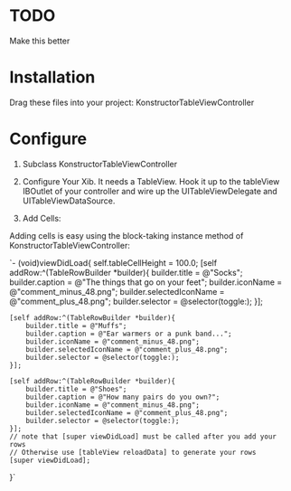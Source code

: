 # TODO

Make this better

# Installation

Drag these files into your project:
KonstructorTableViewController

# Configure
1. Subclass KonstructorTableViewController

2. Configure Your Xib.  It needs a TableView.  Hook it up to the tableView IBOutlet of your controller and wire up the UITableViewDelegate and UITableViewDataSource.

3. Add Cells:

Adding cells is easy using the block-taking instance method of KonstructorTableViewController:

`- (void)viewDidLoad{
    self.tableCellHeight = 100.0;
    [self addRow:^(TableRowBuilder *builder){
        builder.title = @"Socks";
        builder.caption = @"The things that go on your feet";
        builder.iconName = @"comment_minus_48.png";
        builder.selectedIconName = @"comment_plus_48.png";
        builder.selector = @selector(toggle:);
    }];
    
    [self addRow:^(TableRowBuilder *builder){
        builder.title = @"Muffs";
        builder.caption = @"Ear warmers or a punk band...";
        builder.iconName = @"comment_minus_48.png";
        builder.selectedIconName = @"comment_plus_48.png";
        builder.selector = @selector(toggle:);
    }];
    
    [self addRow:^(TableRowBuilder *builder){
        builder.title = @"Shoes";
        builder.caption = @"How many pairs do you own?";
        builder.iconName = @"comment_minus_48.png";
        builder.selectedIconName = @"comment_plus_48.png";
        builder.selector = @selector(toggle:);
    }];
    // note that [super viewDidLoad] must be called after you add your rows
    // Otherwise use [tableView reloadData] to generate your rows
    [super viewDidLoad]; 
}`
